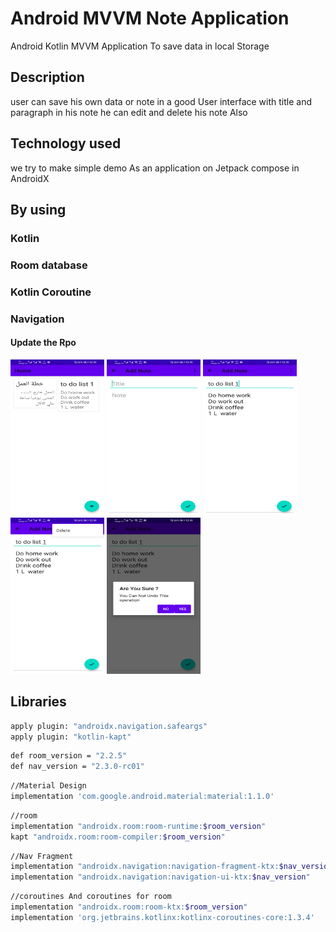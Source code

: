 # Android MVVM Note Application 

Android Kotlin MVVM Application To save data in local Storage


## Description

user can save his own data or note in a good User interface
with title and paragraph in his note he can edit and delete his note Also 


## Technology used
we try to make simple demo As an application on Jetpack compose in AndroidX  

## By using
### Kotlin
### Room database
### Kotlin Coroutine
### Navigation
#### Update the Rpo 


<img src="images/02.jpg" height=250, width=150 >

<img src="images/03.jpg" height=250, width=150 >

<img src="images/04.jpg" height=250, width=150 >

<img src="images/05.jpg" height=250, width=150 >

<img src="images/06.jpg" height=250, width=150 >

## Libraries

```bash
apply plugin: "androidx.navigation.safeargs"
apply plugin: "kotlin-kapt"

```

```bash
def room_version = "2.2.5"
def nav_version = "2.3.0-rc01"
```

```bash
//Material Design
implementation 'com.google.android.material:material:1.1.0'
```

```bash
//room
implementation "androidx.room:room-runtime:$room_version"
kapt "androidx.room:room-compiler:$room_version"
```

```bash
//Nav Fragment
implementation "androidx.navigation:navigation-fragment-ktx:$nav_version"
implementation "androidx.navigation:navigation-ui-ktx:$nav_version"
```

```bash
//coroutines And coroutines for room
implementation "androidx.room:room-ktx:$room_version"
implementation 'org.jetbrains.kotlinx:kotlinx-coroutines-core:1.3.4'
```
